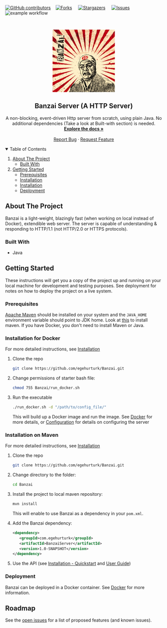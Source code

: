 <!--
*** lahmacun ~ eren menges
***
***
*** To avoid retyping too much info. Do a search and replace for the following:
*** github_username, repo_name, twitter_handle, email, project_title, project_description
-->



<!-- PROJECT SHIELDS -->
<!--
*** I'm using markdown "reference style" links for readability.
*** Reference links are enclosed in brackets [ ] instead of parentheses ( ).
*** See the bottom of this document for the declaration of the reference variables
*** for contributors-url, forks-url, etc. This is an optional, concise syntax you may use.
*** https://www.markdownguide.org/basic-syntax/#reference-style-links
-->
[![GitHub contributors](https://img.shields.io/github/contributors/egehurturk/HttpServer)](https://GitHub.com/egehurturk/HttpServer/graphs/contributors/)&nbsp;&nbsp;&nbsp;
[![Forks](https://img.shields.io/github/forks/egehurturk/HttpServer?style=social&label=Fork&maxAge=2592000)](https://GitHub.com/egehurturk/HttpServer/network/)
&nbsp;&nbsp;&nbsp;
[![Stargazers](https://img.shields.io/github/stars/egehurturk/HttpServer?style=social&label=Star&maxAge=2592000)](https://GitHub.com/egehurturk/HttpServer/stargazers/)
&nbsp;&nbsp;&nbsp;
[![Issues](https://img.shields.io/github/issues/egehurturk/HttpServer)](https://GitHub.com/egehurturk/HttpServer/issues/)
&nbsp;&nbsp;&nbsp;
![example workflow](https://github.com/egehurturk/banzai/actions/workflows/main.yml/badge.svg)


<!-- PROJECT LOGO

-->



<!-- TABLE OF CONTENTS 
<details open="open">
  <summary><h2>Table of Contents</h2></summary>
  <ol>
    <li>
      <a href="#about-the-project">About The Project</a>
      <ul>
        <li><a href="#built-with">Built With</a></li>
      </ul>
    </li>
    <li>
      <a href="#getting-started">Getting Started</a>
      <ul>
        <li><a href="#prerequisites">Prerequisites</a></li>
        <li><a href="#installation">Installation</a></li>
        <li><a href="#configuration">Installation</a></li>
        <li><a href="#deployment">Deployment</a></li>
      </ul>
    </li>
  </ol>
</details>
-->

<!-- PROJECT LOGO -->
<br>
<p align="center">

   <a href="https://github.com/egehurturk/Banzai">
    <img src="external/banzai.jpg" alt="Banzai Logo" width="200" height="200">
  </a>
  <h2 align="center">Banzai Server (A HTTP Server)</h3>

  <p align="center">
    A non-blocking, event-driven Http server from scratch, using plain Java. No additional dependencies (Take a look at  Built-with section) is needed. 
    <br />
    <a href="https://github.com/egehurturk/Banzai/tree/main/docs"><strong>Explore the docs »</strong></a>
    <br />
    <br />
    <a href="https://github.com/egehurturk/Banzai/issues">Report Bug</a>
    ·
    <a href="https://github.com/egehurturk/Banzai/issues">Request Feature</a>
  </p>
</p>



<!-- TABLE OF CONTENTS -->
<details open="open">
  <summary>Table of Contents</summary>
  <ol>
    <li>
      <a href="#about-the-project">About The Project</a>
      <ul>
        <li><a href="#built-with">Built With</a></li>
      </ul>
    </li>
    <li>
      <a href="#getting-started">Getting Started</a>
      <ul>
        <li><a href="#prerequisites">Prerequisites</a></li>
        <li><a href="#installation">Installation</a></li>
        <li><a href="#configuration">Installation</a></li>
        <li><a href="#deployment">Deployment</a></li>
      </ul>
    </li>
  </ol>
</details>





<!-- ABOUT THE PROJECT -->
## About The Project
Banzai is a light-weight, blazingly fast (when working on local instead of Docker), extendible web server. The server is capable of understanding & responding to HTTP/1.1 (not HTTP/2.0 or HTTPS protocols). 


### Built With

* Java


<!-- GETTING STARTED -->
## Getting Started


These instructions will get you a copy of the project up and running on your local machine for development and testing purposes. See deployment for notes on how to deploy the project on a live system.


### Prerequisites

[Apache Maven](https://github.com/apache/maven) should be installed on your system and the `JAVA_HOME` environment variable should point to JDK home. Look at [this](https://maven.apache.org/install.html) to install maven. If you have Docker, you don't need to install Maven or Java.


### Installation for Docker
For more detailed instructions, see [Installation](docs/Installation%20and%20Quickstart.md)

1. Clone the repo
   ```sh
   git clone https://github.com/egehurturk/Banzai.git
   ```
2. Change permissions of starter bash file:
    ```sh
    chmod 755 Banzai/run_docker.sh
    ```

3. Run the executable
   ```sh
   ./run_docker.sh -d "/path/to/config_file/"
   ```
   This will build up a Docker image and run the image. 
   See [Docker](docs/Docker.md) for more details, or [Configuration](docs/Configuration.md) for details on configuring the server
   
### Installation on Maven
For more detailed instructions, see [Installation](docs/Installation%20and%20Quickstart.md)
1. Clone the repo
   ```sh
   git clone https://github.com/egehurturk/Banzai.git
   ```
2. Change directory to the folder:
    ```sh
    cd Banzai
    ```

3. Install the project to local maven repository:
   ```sh
   mvn install 
   ```
   This will enable to use Banzai as a dependency in your `pom.xml`. 
4. Add the Banzai dependency:
   ```xml
   <dependency>
      <groupId>com.egehurturk</groupId>
      <artifactId>BanzaiServer</artifactId>
      <version>1.0-SNAPSHOT</version>
   </dependency>
   ```
5.  Use the API (see [Installation - Quickstart](docs/Installation%20and%20Quickstart.md) and [User Guide](docs/User-Guide.md))
### Deployment
Banzai can be deployed in a Docker container. See [Docker](docs/Docker.md) for more information.

<!-- ROADMAP -->
## Roadmap

See the [open issues](https://github.com/egehurturk/HttpServer/issues) for a list of proposed features (and known issues).

